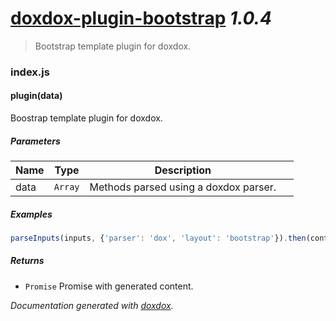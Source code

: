# [doxdox-plugin-bootstrap](https://github.com/neogeek/doxdox-plugin-bootstrap) *1.0.4*

> Bootstrap template plugin for doxdox.


### index.js


#### plugin(data) 

Boostrap template plugin for doxdox.




##### Parameters

| Name | Type | Description |  |
| ---- | ---- | ----------- | -------- |
| data | `Array`  | Methods parsed using a doxdox parser. | &nbsp; |




##### Examples

```javascript
parseInputs(inputs, {'parser': 'dox', 'layout': 'bootstrap'}).then(content => console.log(content));
```


##### Returns


- `Promise`  Promise with generated content.




*Documentation generated with [doxdox](https://github.com/neogeek/doxdox).*
